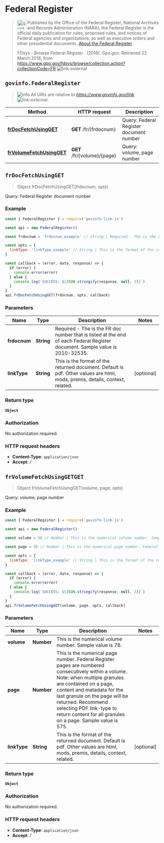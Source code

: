 # Federal Register

> <img align="left" alt="quote" height="30" width="30" src="https://cdnjs.cloudflare.com/ajax/libs/octicons/4.4.0/svg/quote.svg"> Published by the Office of the Federal Register, National Archives and Records Administration (NARA), the Federal Register is the official daily publication for rules, proposed rules, and notices of Federal agencies and organizations, as well as executive orders and other presidential documents. [About the Federal Register](https://www.gpo.gov/help/index.html#about_federal_register.htm).
>
> FDsys - Browse Federal Register . (2018). Gpo.gov. Retrieved 22 March 2018, from <https://www.gpo.gov/fdsys/browse/collection.action?collectionCode=FR> ![link-external][icon-octicon-link-external]

## `govinfo.FederalRegister`

> ![info][icon-octicon-info] All URIs are relative to _<https://www.govinfo.gov/link> ![link-external][icon-octicon-link-external]_.

| Method                                                                | HTTP request                | Description                             |
| --------------------------------------------------------------------- | --------------------------- | --------------------------------------- |
| [**frDocFetchUsingGET**](FederalRegister.md#frDocFetchUsingGET)       | **GET** /fr/{frdocnum}      | Query: Federal Register document number |
| [**frVolumeFetchUsingGET**](FederalRegister.md#frVolumeFetchUsingGET) | **GET** /fr/{volume}/{page} | Query: volume, page number              |

<a name="frDocFetchUsingGET"></a>

## **`frDocFetchUsingGET`**

> Object frDocFetchUsingGET(frdocnum, opts)

Query: Federal Register document number

### Example

```javascript
const { FederalRegister } = require('govinfo-link-js')

const api = new FederalRegister()

const frdocnum = 'frdocnum_example' // String | Required - The is the FR doc number that is listed at the end of each Federal Register document. Sample value is 2010-32535.

const opts = {
  linkType: 'linkType_example' // String | This is the format of the returned document. Default is pdf. Other values are html, mods, premis, details, context, related.
}

const callback = (error, data, response) => {
  if (error) {
    console.error(error)
  } else {
    console.log(`SUCCESS: ${JSON.stringify(response, null, 2)}`)
  }
}
api.frDocFetchUsingGET(frdocnum, opts, callback)
```

### Parameters

| Name         | Type       | Description                                                                                                                  | Notes      |
| ------------ | ---------- | ---------------------------------------------------------------------------------------------------------------------------- | ---------- |
| **frdocnum** | **String** | Required - The is the FR doc number that is listed at the end of each Federal Register document. Sample value is 2010-32535. |
| **linkType** | **String** | This is the format of the returned document. Default is pdf. Other values are html, mods, premis, details, context, related. | [optional] |

### Return type

**`Object`**

### Authorization

No authorization required.

### HTTP request headers

* **Content-Type**: `application/json`
* **Accept**: _/_

<a name="frVolumeFetchUsingGET"></a>

## **`frVolumeFetchUsingGETGET`**

> Object frVolumeFetchUsingGET(volume, page, opts)

Query: volume, page number

### Example

```javascript
const { FederalRegister } = require('govinfo-link-js')

const api = new FederalRegister()

const volume = 56 // Number | This is the numerical volume number. Sample value is 76.

const page = 56 // Number | This is the numerical page number. Federal Register pages are numbered consecutively within a volume. Note: when multiple granules are contained on a page, content and metadata for the last granule on the page will be returned. Recommend selecting PDF link-type to return content for all granules on a page. Sample value is 575.

const opts = {
  linkType: 'linkType_example' // String | This is the format of the returned document. Default is pdf. Other values are html, mods, premis, details, context, related.
}

const callback = (error, data, response) => {
  if (error) {
    console.error(error)
  } else {
    console.log(`SUCCESS: ${JSON.stringify(response, null, 2)}`)
  }
}
api.frVolumeFetchUsingGET(volume, page, opts, callback)
```

### Parameters

| Name         | Type       | Description                                                                                                                                                                                                                                                                                                                              | Notes      |
| ------------ | ---------- | ---------------------------------------------------------------------------------------------------------------------------------------------------------------------------------------------------------------------------------------------------------------------------------------------------------------------------------------- | ---------- |
| **volume**   | **Number** | This is the numerical volume number. Sample value is 76.                                                                                                                                                                                                                                                                                 |
| **page**     | **Number** | This is the numerical page number. Federal Register pages are numbered consecutively within a volume. Note: when multiple granules are contained on a page, content and metadata for the last granule on the page will be returned. Recommend selecting PDF link-type to return content for all granules on a page. Sample value is 575. |
| **linkType** | **String** | This is the format of the returned document. Default is pdf. Other values are html, mods, premis, details, context, related.                                                                                                                                                                                                             | [optional] |

### Return type

**`Object`**

### Authorization

No authorization required.

### HTTP request headers

* **Content-Type**: `application/json`
* **Accept**: _/_

[icon-octicon-info]: https://cdnjs.cloudflare.com/ajax/libs/octicons/4.4.0/svg/info.svg
[icon-octicon-link-external]: https://cdnjs.cloudflare.com/ajax/libs/octicons/4.4.0/svg/link-external.svg
[icon-octicon-info]: https://cdnjs.cloudflare.com/ajax/libs/octicons/4.4.0/svg/info.svg
